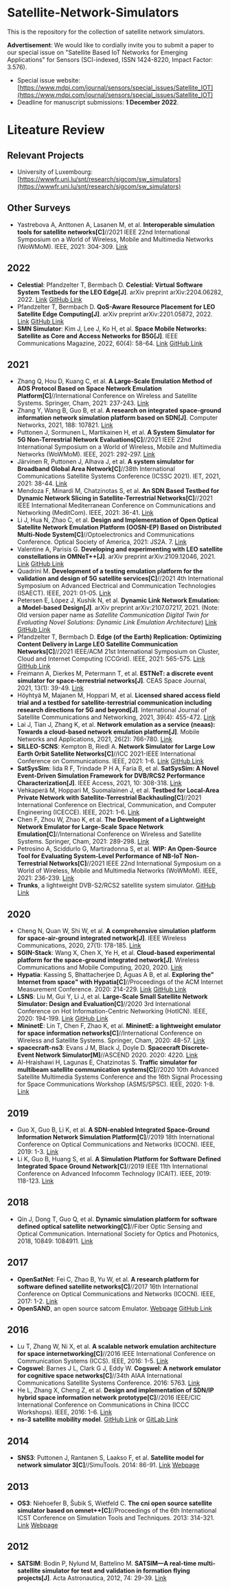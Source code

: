 # Satellite-Network-Simulators
This is the repository for the collection of satellite network simulators.

**Advertisement**: We would like to cordially invite you to submit a paper to our special issue on "Satellite Based IoT Networks for Emerging Applications" for Sensors (SCI-indexed, ISSN 1424-8220, Impact Factor: 3.576).
* Special issue website: [https://www.mdpi.com/journal/sensors/special_issues/Satellite_IOT](https://www.mdpi.com/journal/sensors/special_issues/Satellite_IOT)
* Deadline for manuscript submissions: **1 December 2022**.

# Liteature Review
## Relevant Projects
* University of Luxembourg: [https://wwwfr.uni.lu/snt/research/sigcom/sw_simulators](https://wwwfr.uni.lu/snt/research/sigcom/sw_simulators)

## Other Surveys
* Yastrebova A, Anttonen A, Lasanen M, et al. <b>Interoperable simulation tools for satellite networks[C]</b>//2021 IEEE 22nd International Symposium on a World of Wireless, Mobile and Multimedia Networks (WoWMoM). IEEE, 2021: 304-309. [Link](https://ieeexplore.ieee.org/abstract/document/9469436/)

## 2022
* <b>Celestial</b>: Pfandzelter T, Bermbach D. <b>Celestial: Virtual Software System Testbeds for the LEO Edge[J]</b>. arXiv preprint arXiv:2204.06282, 2022. [Link](https://arxiv.org/abs/2204.06282) [GitHub Link](https://github.com/OpenFogStack/celestial)
* Pfandzelter T, Bermbach D. <b>QoS-Aware Resource Placement for LEO Satellite Edge Computing[J]</b>. arXiv preprint arXiv:2201.05872, 2022. [Link](https://arxiv.org/abs/2201.05872) [GitHub Link](https://github.com/pfandzelter/optimal-leo-placement)
* <b>SMN Simulator</b>: Kim J, Lee J, Ko H, et al. <b>Space Mobile Networks: Satellite as Core and Access Networks for B5G[J]</b>. IEEE Communications Magazine, 2022, 60(4): 58-64. [Link](https://ieeexplore.ieee.org/abstract/document/9755268) [GitHub Link](https://github.com/Joonwoo-MNC/SMN-Simulator)

## 2021
* Zhang Q, Hou D, Kuang C, et al. <b>A Large-Scale Emulation Method of AOS Protocol Based on Space Network Emulation Platform[C]</b>//International Conference on Wireless and Satellite Systems. Springer, Cham, 2021: 237-243. [Link](https://link.springer.com/chapter/10.1007/978-3-030-93398-2_24)
* Zhang Y, Wang B, Guo B, et al. <b>A research on integrated space-ground information network simulation platform based on SDN[J]</b>. Computer Networks, 2021, 188: 107821. [Link](https://www.sciencedirect.com/science/article/pii/S1389128621000104)
* Puttonen J, Sormunen L, Martikainen H, et al. <b>A System Simulator for 5G Non-Terrestrial Network Evaluations[C]</b>//2021 IEEE 22nd International Symposium on a World of Wireless, Mobile and Multimedia Networks (WoWMoM). IEEE, 2021: 292-297. [Link](https://ieeexplore.ieee.org/abstract/document/9469494/)
* Järvinen R, Puttonen J, Alhava J, et al. <b>A system simulator for Broadband Global Area Network[C]</b>//38th International Communications Satellite Systems Conference (ICSSC 2021). IET, 2021, 2021: 38-44. [Link](https://ieeexplore.ieee.org/abstract/document/9780435/)
* Mendoza F, Minardi M, Chatzinotas S, et al. <b>An SDN Based Testbed for Dynamic Network Slicing in Satellite-Terrestrial Networks[C]</b>//2021 IEEE International Mediterranean Conference on Communications and Networking (MeditCom). IEEE, 2021: 36-41. [Link](https://ieeexplore.ieee.org/abstract/document/9647537/)
* Li J, Hua N, Zhao C, et al. <b>Design and Implementation of Open Optical Satellite Network Emulation Platform (OOSN-EP) Based on Distributed Multi-Node System[C]</b>//Optoelectronics and Communications Conference. Optical Society of America, 2021: JS2A. 7. [Link](https://www.osapublishing.org/abstract.cfm?uri=OECC-2021-JS2A.7)
* Valentine A, Parisis G. <b>Developing and experimenting with LEO satellite constellations in OMNeT++[J]</b>. arXiv preprint arXiv:2109.12046, 2021. [Link](https://arxiv.org/abs/2109.12046) [GitHub Link](https://github.com/Avian688/leosatellites)
* Quadrini M. <b>Development of a testing emulation platform for the validation and design of 5G satellite services[C]</b>//2021 4th International Symposium on Advanced Electrical and Communication Technologies (ISAECT). IEEE, 2021: 01-05. [Link](https://ieeexplore.ieee.org/abstract/document/9668581/)
* Petersen E, López J, Kushik N, et al. <b>Dynamic Link Network Emulation: a Model-based Design[J]</b>. arXiv preprint arXiv:2107.07217, 2021. (Note: Old version paper name as *Satellite Communication Digital Twin for Evaluating Novel Solutions: Dynamic Link Emulation Architecture*) [Link](https://arxiv.org/abs/2107.07217) [GitHub Link](https://github.com/ptrsen/DLinkEm) 
* Pfandzelter T, Bermbach D. <b>Edge (of the Earth) Replication: Optimizing Content Delivery in Large LEO Satellite Communication Networks[C]</b>//2021 IEEE/ACM 21st International Symposium on Cluster, Cloud and Internet Computing (CCGrid). IEEE, 2021: 565-575. [Link](https://ieeexplore.ieee.org/abstract/document/9499413/) [GitHub Link](https://github.com/pfandzelter/LLEOSCN-CDN-Sim)
* Freimann A, Dierkes M, Petermann T, et al. <b>ESTNeT: a discrete event simulator for space-terrestrial networks[J]</b>. CEAS Space Journal, 2021, 13(1): 39-49. [Link](https://link.springer.com/article/10.1007/s12567-020-00316-6)
* Höyhtyä M, Majanen M, Hoppari M, et al. <b>Licensed shared access field trial and a testbed for satellite‐terrestrial communication including research directions for 5G and beyond[J]</b>. International Journal of Satellite Communications and Networking, 2021, 39(4): 455-472. [Link](https://onlinelibrary.wiley.com/doi/abs/10.1002/sat.1380)
* Lai J, Tian J, Zhang K, et al. <b>Network emulation as a service (neaas): Towards a cloud-based network emulation platform[J]</b>. Mobile Networks and Applications, 2021, 26(2): 766-780. [Link](https://link.springer.com/article/10.1007/s11036-019-01426-0)
* <b>SILLEO-SCNS</b>: Kempton B, Riedl A. <b>Network Simulator for Large Low Earth Orbit Satellite Networks[C]</b>//ICC 2021-IEEE International Conference on Communications. IEEE, 2021: 1-6. [Link](https://ieeexplore.ieee.org/abstract/document/9500439/) [GitHub Link](https://github.com/Ben-Kempton/SILLEO-SCNS)
* <b>SatSysSim</b>: Iida R F, Trindade P H A, Faria B, et al. <b>SatSysSim: A Novel Event-Driven Simulation Framework for DVB/RCS2 Performance Characterization[J]</b>. IEEE Access, 2021, 10: 308-318. [Link](https://ieeexplore.ieee.org/abstract/document/9661421/)
* Vehkaperä M, Hoppari M, Suomalainen J, et al. <b>Testbed for Local-Area Private Network with Satellite-Terrestrial Backhauling[C]</b>//2021 International Conference on Electrical, Communication, and Computer Engineering (ICECCE). IEEE, 2021: 1-6. [Link](https://ieeexplore.ieee.org/abstract/document/9514101/)
* Chen F, Zhou W, Zhao K, et al. <b>The Development of a Lightweight Network Emulator for Large-Scale Space Network Emulation[C]</b>//International Conference on Wireless and Satellite Systems. Springer, Cham, 2021: 289-298. [Link](https://link.springer.com/chapter/10.1007/978-3-030-93398-2_29)
* Petrosino A, Sciddurlo G, Martiradonna S, et al. <b>WIP: An Open-Source Tool for Evaluating System-Level Performance of NB-IoT Non-Terrestrial Networks[C]</b>//2021 IEEE 22nd International Symposium on a World of Wireless, Mobile and Multimedia Networks (WoWMoM). IEEE, 2021: 236-239. [Link](https://ieeexplore.ieee.org/abstract/document/9469433/)
* <b>Trunks</b>, a lightweight DVB-S2/RCS2 satellite system simulator. [GitHub Link](https://github.com/shynuu/trunks)

## 2020
* Cheng N, Quan W, Shi W, et al. <b>A comprehensive simulation platform for space-air-ground integrated network[J]</b>. IEEE Wireless Communications, 2020, 27(1): 178-185. [Link](https://ieeexplore.ieee.org/abstract/document/8994207/)
* <b>SGIN-Stack</b>: Wang X, Chen X, Ye H, et al. <b>Cloud-based experimental platform for the space-ground integrated network[J]</b>. Wireless Communications and Mobile Computing, 2020, 2020. [Link](https://www.hindawi.com/journals/wcmc/2020/8893187/)
* <b>Hypatia</b>: Kassing S, Bhattacherjee D, Águas A B, et al. <b>Exploring the" Internet from space" with Hypatia[C]</b>//Proceedings of the ACM Internet Measurement Conference. 2020: 214-229. [Link](https://dl.acm.org/doi/abs/10.1145/3419394.3423635) [GitHub Link](https://github.com/snkas/hypatia)
* <b>LSNS</b>: Liu M, Gui Y, Li J, et al. <b>Large-Scale Small Satellite Network Simulator: Design and Evaluation[C]</b>//2020 3rd International Conference on Hot Information-Centric Networking (HotICN). IEEE, 2020: 194-199. [Link](https://ieeexplore.ieee.org/abstract/document/9350838/) [GitHub Link](https://github.com/infonetlijian/Large-Scale-Satellite-Network-Simulator-LSNS)
* <b>MininetE</b>: Lin T, Chen F, Zhao K, et al. <b>MininetE: a lightweight emulator for space information networks[C]</b>//International Conference on Wireless and Satellite Systems. Springer, Cham, 2020: 48-57. [Link](https://link.springer.com/chapter/10.1007/978-3-030-69069-4_5)
* <b>spacecraft-ns3</b>: Evans J M, Black J, Doyle D. <b>Spacecraft Discrete-Event Network Simulator[M]</b>//ASCEND 2020. 2020: 4220. [Link](https://arc.aiaa.org/doi/abs/10.2514/6.2020-4220)
* Al-Hraishawi H, Lagunas E, Chatzinotas S. <b>Traffic simulator for multibeam satellite communication systems[C]</b>//2020 10th Advanced Satellite Multimedia Systems Conference and the 16th Signal Processing for Space Communications Workshop (ASMS/SPSC). IEEE, 2020: 1-8. [Link](https://ieeexplore.ieee.org/abstract/document/9268831/)

## 2019
* Guo X, Guo B, Li K, et al. <b>A SDN-enabled Integrated Space-Ground Information Network Simulation Platform[C]</b>//2019 18th International Conference on Optical Communications and Networks (ICOCN). IEEE, 2019: 1-3. [Link](https://ieeexplore.ieee.org/abstract/document/8934091/)
* Li K, Guo B, Huang S, et al. <b>A Simulation Platform for Software Defined Integrated Space Ground Network[C]</b>//2019 IEEE 11th International Conference on Advanced Infocomm Technology (ICAIT). IEEE, 2019: 118-123. [Link](https://ieeexplore.ieee.org/abstract/document/8935928/)

## 2018
* Qin J, Dong T, Guo Q, et al. <b>Dynamic simulation platform for software defined optical satellite networking[C]</b>//Fiber Optic Sensing and Optical Communication. International Society for Optics and Photonics, 2018, 10849: 1084911. [Link](https://www.spiedigitallibrary.org/conference-proceedings-of-spie/10849/1084911/Dynamic-simulation-platform-for-software-defined-optical-satellite-networking/10.1117/12.2505497.short)

## 2017
* <b>OpenSatNet</b>: Fei C, Zhao B, Yu W, et al. <b>A research platform for software defined satellite networks[C]</b>//2017 16th International Conference on Optical Communications and Networks (ICOCN). IEEE, 2017: 1-2. [Link](https://ieeexplore.ieee.org/abstract/document/8121473/)
* <b>OpenSAND</b>, an open source satcom Emulator. [Webpage](https://www.opensand.org/) [GitHub Link](https://github.com/CNES/opensand)

## 2016
* Lu T, Zhang W, Ni X, et al. <b>A scalable network emulation architecture for space internetworking[C]</b>//2016 IEEE International Conference on Communication Systems (ICCS). IEEE, 2016: 1-5. [Link](https://ieeexplore.ieee.org/abstract/document/7833653/)
* <b>Cogswel</b>: Barnes J L, Clark G J, Eddy W. <b>Cogswel: A network emulator for cognitive space networks[C]</b>//34th AIAA International Communications Satellite Systems Conference. 2016: 5763. [Link](https://arc.aiaa.org/doi/pdf/10.2514/6.2016-5763)
* He L, Zhang X, Cheng Z, et al. <b>Design and implementation of SDN/IP hybrid space information network prototype[C]</b>//2016 IEEE/CIC International Conference on Communications in China (ICCC Workshops). IEEE, 2016: 1-6. [Link](https://ieeexplore.ieee.org/abstract/document/7586705/)
* <b>ns-3 satellite mobility model</b>. [GitHub Link](https://github.com/sns3/sns3-satellite) or [GitLab Link](https://gitlab.inesctec.pt/pmms/ns3-satellite)

## 2014
* <b>SNS3</b>: Puttonen J, Rantanen S, Laakso F, et al. <b>Satellite model for network simulator 3[C]</b>//SimuTools. 2014: 86-91. [Link](https://scholar.archive.org/work/m3nyifvplvbafnhoxphior7kxy/access/wayback/https://eudl.eu/pdf/10.4108/icst.simutools.2014.254631) [Webpage](http://satellite-ns3.com/)

## 2013
* <b>OS3</b>: Niehoefer B, Šubik S, Wietfeld C. <b>The cni open source satellite simulator based on omnet++[C]</b>//Proceedings of the 6th International ICST Conference on Simulation Tools and Techniques. 2013: 314-321. [Link](https://www.researchgate.net/profile/Sebastian-Subik/publication/236032227_The_CNI_Open_Source_Satellite_Simulator_based_on_OMNeT/links/54043b8b0cf2bba34c1c538d/The-CNI-Open-Source-Satellite-Simulator-based-on-OMNeT.pdf) [Webpage](https://omnetpp.org/download-items/OS3.html)

## 2012
* <b>SATSIM</b>: Bodin P, Nylund M, Battelino M. <b>SATSIM—A real-time multi-satellite simulator for test and validation in formation flying projects[J]</b>. Acta Astronautica, 2012, 74: 29-39. [Link](https://www.sciencedirect.com/science/article/pii/S009457651100350X)
